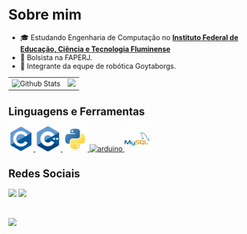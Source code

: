 # Sobre mim
- 🎓 Estudando Engenharia de Computação no <strong><a href="https://portal1.iff.edu.br/nossos-campi/campos-centro">Instituto Federal de Educação, Ciência e Tecnologia Fluminense</a></strong></li>
- 💼 Bolsista na FAPERJ.
- 🤖 Integrante da equpe de robótica Goytaborgs.




<table>
    <tr>
        <td>
        <img
            align="left"
            src="https://github-readme-stats.vercel.app/api?username=FredericoVianaa&theme=dracula&show_icons=true"
            alt="Github Stats"
        />
        </td>
        <td>
        </div>
  <img height="120em" src="https://github-readme-stats.vercel.app/api/top-langs/?username=FredericoVianaa&layout=compact&langs_count=7&theme=dracula"/>
</div>
 
<div>
        </td>
    </tr>
</table>





## Linguagens e Ferramentas

<p align="left"> </a> <a href="https://www.cprogramming.com/" target="_blank" rel="noreferrer"> <img src="https://raw.githubusercontent.com/devicons/devicon/master/icons/c/c-original.svg" alt="c" width="50" height="50"/> </a> <a href="https://www.w3schools.com/cpp/" target="_blank" rel="noreferrer"> <img src="https://raw.githubusercontent.com/devicons/devicon/master/icons/cplusplus/cplusplus-original.svg" alt="cplusplus" width="50" height="50"/> </a></a> <a href="https://www.python.org" target="_blank" rel="noreferrer"> <img src="https://raw.githubusercontent.com/devicons/devicon/master/icons/python/python-original.svg" alt="python" width="50" height="50"/>
<a href="https://www.arduino.cc/" target="_blank" rel="noreferrer"> <img src="https://cdn.worldvectorlogo.com/logos/arduino-1.svg" alt="arduino" width="50" height="50"/>  
<a href="https://www.mysql.com/" target="_blank" rel="noreferrer"> <img src="https://raw.githubusercontent.com/devicons/devicon/master/icons/mysql/mysql-original-wordmark.svg" alt="mysql" width="50" height="50"/>  </a> </p>


## Redes Sociais
<div>
  <a href="https://instagram.com/Viana.fredd" target="_blank"><img src="https://img.shields.io/badge/-Instagram-%23E4405F?style=for-the-badge&logo=instagram&logoColor=white" target="_blank"></a>
  <a href="https://www.linkedin.com/in/frederico-v-bab29b10a/" target="_blank"><img src="https://img.shields.io/badge/-LinkedIn-%230077B5?style=for-the-badge&logo=linkedin&logoColor=white" target="_blank"></a> 
  
</div>

#
<img src="https://user-images.githubusercontent.com/74038190/225813708-98b745f2-7d22-48cf-9150-083f1b00d6c9.gif" width="800">
<br><br>
